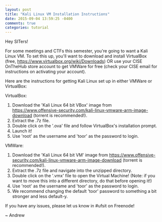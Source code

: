 ```yaml
---
layout: post
title: "Kali Linux VM Installation Instructions"
date: 2015-09-04 13:59:25 -0400
comments: true
categories: tutorial
---
```


Hey SITers!

For some meetings and CTFs this semester, you're going to want a Kali Linux VM. To set this up, you'll want to download and install VirtualBox (free, https://www.virtualbox.org/wiki/Downloads) OR use your CISE OnTheHub store account to get VMWare for free (check your CISE email for instructions on activating your account).

Here are the instructions for getting Kali Linux set up in either VMWare or VirtualBox:

<!-- more -->

VirtualBox:

1. Download the 'Kali Linux 64 bit VBox' image from https://www.offensive-security.com/kali-linux-vmware-arm-image-download (torrent is recommended!).
2. Extract the .7z file.
3. Double click on the '.ova' file and follow VirtualBox's installation prompt.
4. Launch it!
5. Use 'root' as the username and 'toor' as the password to login.

VMWare:

1. Download the 'Kali Linux 64 bit VM' image from https://www.offensive-security.com/kali-linux-vmware-arm-image-download (torrent is recommended!).
2. Extract the .7z file and navigate into the unzipped directory.
3. Double click on the '.vmx' file to open the Virtual Machine! (Note: if you want to move this into a different directory, do that before opening it!)
4. Use 'root' as the username and 'toor' as the password to login.
5. We recommend changing the default 'toor' password to something a bit stronger and less default-y.

If you have any issues, please let us know in #ufsit on Freenode!

~ Andrew
